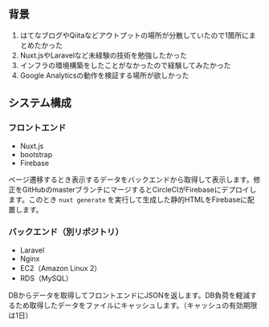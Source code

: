 ## 背景

1. はてなブログやQiitaなどアウトプットの場所が分散していたので1箇所にまとめたかった
1. Nuxt.jsやLaravelなど未経験の技術を勉強したかった
1. インフラの環境構築をしたことがなかったので経験してみたかった
1. Google Analyticsの動作を検証する場所が欲しかった

## システム構成

### フロントエンド

- Nuxt.js
- bootstrap
- Firebase

ページ遷移するとき表示するデータをバックエンドから取得して表示します。修正をGitHubのmasterブランチにマージするとCircleCIがFirebaseにデプロイします。このとき `nuxt generate` を実行して生成した静的HTMLをFirebaseに配置します。

### バックエンド（別リポジトリ）

- Laravel
- Nginx
- EC2（Amazon Linux 2）
- RDS（MySQL）

DBからデータを取得してフロントエンドにJSONを返します。DB負荷を軽減するため取得したデータをファイルにキャッシュします。（キャッシュの有効期限は1日）
